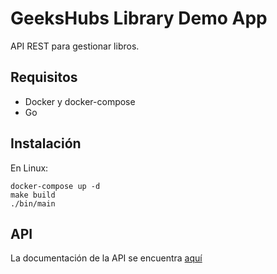 # GeeksHubs Library Demo App

API REST para gestionar libros.

## Requisitos

- Docker y docker-compose
- Go

## Instalación

En Linux:

```
docker-compose up -d
make build
./bin/main
```

## API 

La documentación de la API se encuentra [aquí](https://documenter.getpostman.com/view/255227/TVejgpWn)

